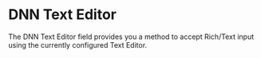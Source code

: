# DNN Text Editor

The DNN Text Editor field provides you a method to accept Rich/Text input using the currently configured Text Editor.



